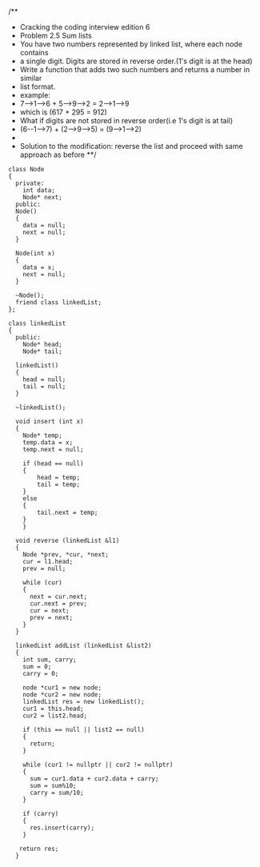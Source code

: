 /**
 * Cracking the coding interview edition 6
 * Problem 2.5 Sum lists
 * You have two numbers represented by linked list, where each node contains
 * a single digit. Digits are stored in reverse order.(1's digit is at the head)
 * Write a function that adds two such numbers and returns a number in similar
 * list format.
 * example:
 * 7-->1-->6 + 5-->9-->2 = 2-->1-->9
 * which is (617 + 295  = 912)
 * What if digits are not stored in reverse order(i.e 1's digit is at tail)
 * (6--1-->7) + (2-->9-->5) = (9-->1-->2)
 *
 * Solution to the modification: reverse the list and proceed with same approach as before
**/


```
class Node
{
  private:
    int data;
    Node* next;
  public:
  Node()
  {
    data = null;
    next = null;
  }
  
  Node(int x)
  {
    data = x;
    next = null;
  }
  
  ~Node();
  friend class linkedList;
};

class linkedList
{
  public:
    Node* head;
    Node* tail;

  linkedList()
  {
  	head = null;
  	tail = null;
  }
  
  ~linkedList();
  
  void insert (int x)
  {
  	Node* temp;
  	temp.data = x;
  	temp.next = null;
  
  	if (head == null)
  	{
  		head = temp;
  		tail = temp;
  	}
  	else
  	{
  		tail.next = temp;
  	}	
    }
  
  void reverse (linkedList &l1)
  {
    Node *prev, *cur, *next;
    cur = l1.head;
    prev = null;
    
    while (cur)
    {
      next = cur.next; 
      cur.next = prev;
      cur = next;
      prev = next;
    }
  }     

  linkedList addList (linkedList &list2)
  {
    int sum, carry;
    sum = 0;
    carry = 0;
  
    node *cur1 = new node;
    node *cur2 = new node;
    linkedList res = new linkedList();
    cur1 = this.head;
    cur2 = list2.head;
  
    if (this == null || list2 == null)
    { 	
      return;
    }
   
    while (cur1 != nullptr || cur2 != nullptr)
    {
      sum = cur1.data + cur2.data + carry;
      sum = sum%10;
      carry = sum/10;
    }
  
    if (carry)
    {
      res.insert(carry);
    }
  	
   return res;
  }
```
